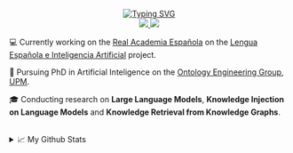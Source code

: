 <p align="center">
<a href="https://git.io/typing-svg">
    <img src="https://readme-typing-svg.demolab.com?font=Bebas+Neue&size=30&duration=1500&pause=100&color=5CA8C5&background=FF411900&center=true&multiline=true&repeat=false&random=false&width=500&height=100&lines=Carlos+Golvano;PhD+Student%7CSoftware+Engineer" alt="Typing SVG" />
</a>
<br/>

<a href="https://www.linkedin.com/in/carlos-golvano-d%C3%ADaz/">
    <img src="https://img.shields.io/badge/-Linkedin-blue?style=flat-square&logo=linkedin">
</a>
<a href="mailto:c.golvano.diaz@gmail.com">
    <img src="https://img.shields.io/badge/-Email-red?style=flat-square&logo=gmail&logoColor=white">
</a>

<br/> 

  💻 Currently working on the [Real Academia Española](https://www.rae.es/) on the [Lengua Española e Inteligencia Artificial](https://www.rae.es/leia-lengua-espanola-e-inteligencia-artificial) project.

  📖 Pursuing PhD in Artificial Inteligence on the [Ontology Engineering Group](https://oeg.fi.upm.es/), [UPM](http://www.dia.fi.upm.es/doctoradoia/). 

  🎓 Conducting research on **Large Language Models**, **Knowledge Injection on Language Models** and **Knowledge Retrieval from Knowledge Graphs**.

<br/> 

<details>
<summary>📈 My Github Stats</summary>
<br>
    
![](http://github-profile-summary-cards.vercel.app/api/cards/profile-details?username=CarlosGolvano&theme=apprentice) 
![](http://github-profile-summary-cards.vercel.app/api/cards/stats?username=CarlosGolvano&theme=apprentice) 

</details>
